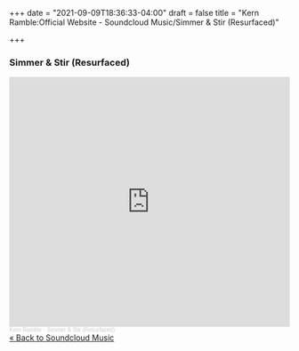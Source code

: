 +++
date = "2021-09-09T18:36:33-04:00"
draft = false
title = "Kern Ramble:Official Website - Soundcloud Music/Simmer & Stir (Resurfaced)" 

+++

<div itemscope itemtype="http://schema.org/MusicAlbum">

<h3><span itemprop="name">Simmer & Stir (Resurfaced)</span></h3>
<iframe width="100%" height="450" scrolling="no" frameborder="no" allow="autoplay" src="https://w.soundcloud.com/player/?url=https%3A//api.soundcloud.com/playlists/1291745662&color=%23ff5500&auto_play=false&hide_related=false&show_comments=true&show_user=true&show_reposts=false&show_teaser=true"></iframe><div style="font-size: 10px; color: #cccccc;line-break: anywhere;word-break: normal;overflow: hidden;white-space: nowrap;text-overflow: ellipsis; font-family: Interstate,Lucida Grande,Lucida Sans Unicode,Lucida Sans,Garuda,Verdana,Tahoma,sans-serif;font-weight: 100;"><a href="https://soundcloud.com/kernramble" title="Kern Ramble" target="_blank" style="color: #cccccc; text-decoration: none;">Kern Ramble</a> · <a href="https://soundcloud.com/kernramble/sets/simmer-stir-resurfaced" title="Simmer &amp; Stir (Resurfaced)" target="_blank" style="color: #cccccc; text-decoration: none;">Simmer &amp; Stir (Resurfaced)</a></div>

</div>

<div><a href="/soundcloud/" alt="Store">&laquo; Back to Soundcloud Music</a></div>

